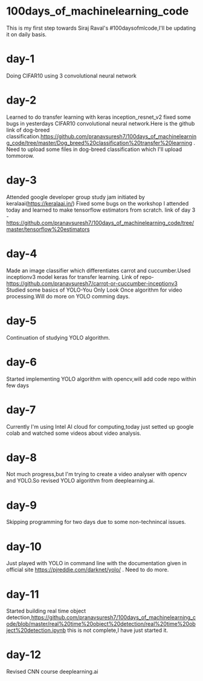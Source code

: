# 100days_of_machinelearning_code
This is my first step towards Siraj Raval's #100daysofmlcode,I'll be updating it on daily basis. 
# day-1 
Doing CIFAR10 using 3 convolutional neural network
# day-2
Learned to do transfer learning with keras inception_resnet_v2 fixed some bugs in yesterdays CIFAR10 convolutional neural network.Here is the github link of dog-breed classification.https://github.com/pranavsuresh7/100days_of_machinelearning_code/tree/master/Dog_breed%20classification%20transfer%20learning . Need to upload some files in dog-breed classification which I'll upload tommorow.
# day-3 
Attended google developer group study jam initiated by keralaai(https://keralaai.in/)
Fixed some bugs on the workshop I attended today and learned to make tensorflow estimators from scratch.
link of day 3 - https://github.com/pranavsuresh7/100days_of_machinelearning_code/tree/master/tensorflow%20estimators
# day-4
Made an image classifier which differentiates carrot and cuccumber.Used inceptionv3 model keras for transfer learning.
Link of repo-https://github.com/pranavsuresh7/carrot-or-cuccumber-inceptionv3
Studied some basics of YOLO-You Only Look Once algorithm for video processing.Will do more on YOLO comming days.
# day-5
Continuation of studying YOLO algorithm.
# day-6 
Started implementing YOLO algorithm with opencv,will add code repo within few days
# day-7 
Currently I'm using Intel AI cloud for computing,today just setted up google colab and watched some videos about video analysis.
# day-8
Not much progress,but I'm trying to create a video analyser with opencv and YOLO.So revised YOLO algorithm from deeplearning.ai.
# day-9 
Skipping programming for two days due to some non-technincal issues.
# day-10 
Just played with YOLO in command line with the documentation given in official site https://pjreddie.com/darknet/yolo/ .
Need to do more.
# day-11
Started building real time object detection,https://github.com/pranavsuresh7/100days_of_machinelearning_code/blob/master/real%20time%20object%20detection/real%20time%20object%20detection.ipynb this is not complete,I have just started it.
# day-12
Revised CNN course deeplearning.ai
